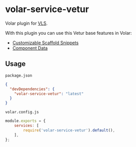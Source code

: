 # volar-service-vetur

Volar plugin for [VLS](https://www.npmjs.com/package/vls).

With this plugin you can use this Vetur base features in Volar:

- [Customizable Scaffold Snippets](https://vuejs.github.io/vetur/guide/snippet.html#customizable-scaffold-snippets)
- [Component Data](https://vuejs.github.io/vetur/guide/component-data.html#supported-frameworks)

## Usage

`package.json`

```json
{
  "devDependencies": {
    "volar-service-vetur": "latest"
  }
}
```

`volar.config.js`

```js
module.exports = {
	services: [
		require('volar-service-vetur').default(),
	],
};
```
